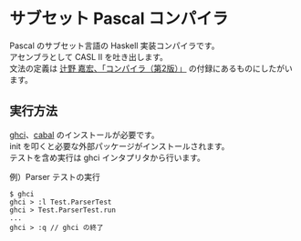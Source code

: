 # サブセット Pascal コンパイラ
Pascal のサブセット言語の Haskell 実装コンパイラです。  
アセンブラとして CASL II を吐き出します。  
文法の定義は [辻野 嘉宏、「コンパイラ（第2版）」](https://www.amazon.co.jp/コンパイラ-第2版-辻野-嘉宏/dp/4274224724) の付録にあるものにしたがいます。

## 実行方法
[ghci](https://www.haskell.org/ghc/)、[cabal](https://www.haskell.org/cabal/) のインストールが必要です。  
init を叩くと必要な外部パッケージがインストールされます。  
テストを含め実行は ghci インタプリタから行います。

例）Parser テストの実行
~~~
$ ghci
ghci > :l Test.ParserTest
ghci > Test.ParserTest.run
...
ghci > :q // ghci の終了
~~~